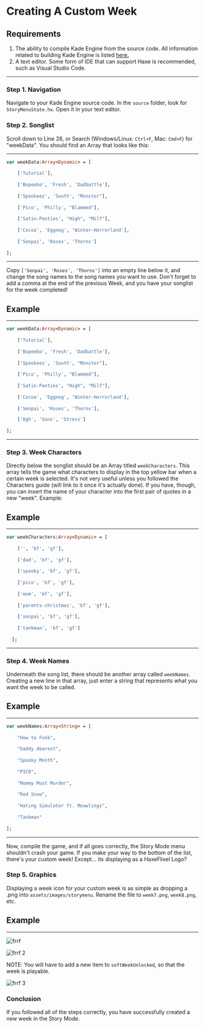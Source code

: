 # Creating A Custom Week

## Requirements
1. The ability to compile Kade Engine from the source code. All information related to building Kade Engine is listed [here.](https://kadedev.github.io/Kade-Engine/building)
2. A text editor. Some form of IDE that can support Haxe is recommended, such as Visual Studio Code.

---
### Step 1. Navigation
Navigate to your Kade Engine source code. In the `source` folder, look for `StoryMenuState.hx`. Open it in your text editor.

### Step 2. Songlist

Scroll down to Line 26, or Search (Windows/Linux: `Ctrl+F`, Mac: `Cmd+F`) for "weekData". You should find an Array that looks like this:

---

```haxe
var weekData:Array<Dynamic> = [
		
    ['Tutorial'],
		
    ['Bopeebo', 'Fresh', 'Dadbattle'],
		
    ['Spookeez', 'South', "Monster"],
		
    ['Pico', 'Philly', "Blammed"],
		
    ['Satin-Panties', "High", "Milf"],
		
    ['Cocoa', 'Eggnog', 'Winter-Horrorland'],
		
    ['Senpai', 'Roses', 'Thorns']
    
];
```

---

Copy `['Senpai', 'Roses', 'Thorns']` into an empty line below it, and change the song names to the song names you want to use.
Don't forget to add a comma at the end of the previous Week, and you have your songlist for the week completed!

Example
---

---

```haxe
var weekData:Array<Dynamic> = [
		
    ['Tutorial'],
		
    ['Bopeebo', 'Fresh', 'Dadbattle'],
		
    ['Spookeez', 'South', "Monster"],
		
    ['Pico', 'Philly', "Blammed"],
		
    ['Satin-Panties', "High", "Milf"],
		
    ['Cocoa', 'Eggnog', 'Winter-Horrorland'],
		
    ['Senpai', 'Roses', 'Thorns'],

    ['Ugh', 'Guns', 'Stress']
    
];
```
 
---
 
### Step 3. Week Characters
Directly below the songlist should be an Array titled `weekCharacters`. This array tells the game what characters to display in the top yellow bar when a certain week is selected.
It's not very useful unless you followed the Characters guide (will link to it once it's actually done). If you have, though, you can insert the name of your character into the first pair of quotes in a new "week". Example:

Example
---

---

```haxe
var weekCharacters:Array<Dynamic> = [
		
    ['', 'bf', 'gf'],
		
    ['dad', 'bf', 'gf'],
		
    ['spooky', 'bf', 'gf'],
		
    ['pico', 'bf', 'gf'],
		
    ['mom', 'bf', 'gf'],
		
    ['parents-christmas', 'bf', 'gf'],
		
    ['senpai', 'bf', 'gf'],
    
    ['tankman', 'bf', 'gf']
	
  ];
```

---

### Step 4. Week Names

Underneath the song list, there should be another array called `weekNames`. Creating a new line in that array, just enter a string that represents what you want the week to be called.

Example
---

---
```haxe
var weekNames:Array<String> = [
		
	"How to Funk",
		
	"Daddy dearest",
		
	"Spooky Month",
		
	"PICO",
		
	"Mommy Must Murder",
		
	"Red Snow",
		
	"Hating Simulator ft. Moawlings",
    		
	"Tankman"
	
];
```

---

  Now, compile the game, and if all goes correctly, the Story Mode menu shouldn't crash your game. If you make your way to the bottom of the list, there's your custom week! Except... its displaying as a HaxeFlixel Logo?
  
### Step 5. Graphics
  
Displaying a week icon for your custom week is as simple as dropping a .png into `assets/images/storymenu`. Rename the file to `week7.png`, `week8.png`, etc.

Example
---

---

![frrf](https://user-images.githubusercontent.com/68293280/118160164-cdab6d00-b3d2-11eb-9b29-a940eaf45025.png)

![frrf 2](https://user-images.githubusercontent.com/68293280/118160865-b8830e00-b3d3-11eb-8a23-818a1b4cfdb2.png)

NOTE: You will have to add a new item to `softWeekUnlocked`, so that the week is playable.

![frrf 3](https://user-images.githubusercontent.com/68293280/118161461-7908f180-b3d4-11eb-89fa-e531ae5804d8.png)


### Conclusion

If you followed all of the steps correctly, you have successfully created a new week in the Story Mode.
